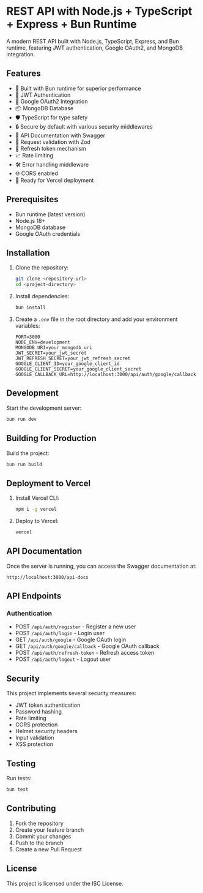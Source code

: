 # REST API with Node.js + TypeScript + Express + Bun Runtime

A modern REST API built with Node.js, TypeScript, Express, and Bun runtime, featuring JWT authentication, Google OAuth2, and MongoDB integration.

## Features

- 🚀 Built with Bun runtime for superior performance
- 🔐 JWT Authentication
- 🔑 Google OAuth2 Integration
- 📦 MongoDB Database
- 🛡️ TypeScript for type safety
- 🔒 Secure by default with various security middlewares
- 📝 API Documentation with Swagger
- 🚦 Request validation with Zod
- 🔄 Refresh token mechanism
- 📈 Rate limiting
- 🛠️ Error handling middleware
- 🌐 CORS enabled
- 🚀 Ready for Vercel deployment

## Prerequisites

- Bun runtime (latest version)
- Node.js 18+
- MongoDB database
- Google OAuth credentials

## Installation

1. Clone the repository:

   ```bash
   git clone <repository-url>
   cd <project-directory>
   ```

2. Install dependencies:

   ```bash
   bun install
   ```

3. Create a `.env` file in the root directory and add your environment variables:

   ```env
   PORT=3000
   NODE_ENV=development
   MONGODB_URI=your_mongodb_uri
   JWT_SECRET=your_jwt_secret
   JWT_REFRESH_SECRET=your_jwt_refresh_secret
   GOOGLE_CLIENT_ID=your_google_client_id
   GOOGLE_CLIENT_SECRET=your_google_client_secret
   GOOGLE_CALLBACK_URL=http://localhost:3000/api/auth/google/callback
   ```

## Development

Start the development server:

```bash
bun run dev
```

## Building for Production

Build the project:

```bash
bun run build
```

## Deployment to Vercel

1. Install Vercel CLI:

   ```bash
   npm i -g vercel
   ```

2. Deploy to Vercel:

   ```bash
   vercel
   ```

## API Documentation

Once the server is running, you can access the Swagger documentation at:

```http://localhost:3000/api-docs```

## API Endpoints

### Authentication

- POST `/api/auth/register` - Register a new user
- POST `/api/auth/login` - Login user
- GET `/api/auth/google` - Google OAuth login
- GET `/api/auth/google/callback` - Google OAuth callback
- POST `/api/auth/refresh-token` - Refresh access token
- POST `/api/auth/logout` - Logout user

## Security

This project implements several security measures:

- JWT token authentication
- Password hashing
- Rate limiting
- CORS protection
- Helmet security headers
- Input validation
- XSS protection

## Testing

Run tests:

```bash
bun test
```

## Contributing

1. Fork the repository
2. Create your feature branch
3. Commit your changes
4. Push to the branch
5. Create a new Pull Request

## License

This project is licensed under the ISC License.
